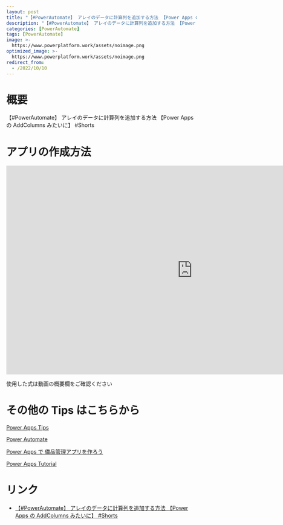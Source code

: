 ```yaml
---
layout: post
title: "【#PowerAutomate】 アレイのデータに計算列を追加する方法 【Power Apps の AddColumns みたいに】 #Shorts"
description: "【#PowerAutomate】 アレイのデータに計算列を追加する方法 【Power Apps の AddColumns みたいに】 #Shortsを動画で分かりやすく解説"
categories: [PowerAutomate]
tags: [PowerAutomate]
image: >-
  https://www.powerplatform.work/assets/noimage.png
optimized_image: >-
  https://www.powerplatform.work/assets/noimage.png
redirect_from:
  - /2022/10/10
---
```



#  概要

【#PowerAutomate】 アレイのデータに計算列を追加する方法 【Power Apps の AddColumns みたいに】 #Shorts


# アプリの作成方法

<iframe width="983" height="553" src="https://www.youtube.com/embed/Qta6UPs6sfM" title="YouTube video player" frameborder="0" allow="accelerometer; autoplay; clipboard-write; encrypted-media; gyroscope; picture-in-picture" allowfullscreen></iframe>


使用した式は動画の概要欄をご確認ください


# その他の Tips はこちらから

[Power Apps Tips](https://www.youtube.com/watch?v=VrAQf3JQ7yM&list=PLVhFi1fb3DqakSLVMn22DDcySXh9jtzi- )


[Power Automate](https://www.youtube.com/watch?v=-YnJYT0ASEM&list=PLVhFi1fb3Dqbzic6GieqnLFgD3aTj-eHA)


[Power Apps で 備品管理アプリを作ろう](https://www.youtube.com/playlist?list=PLVhFi1fb3DqZM3HKb8Hea6XEL96990Fyn)


[Power Apps Tutorial](https://www.youtube.com/playlist?list=PLVhFi1fb3DqalxpL974VvAJvV4iWoSbe_)


# リンク


- [【#PowerAutomate】 アレイのデータに計算列を追加する方法 【Power Apps の AddColumns みたいに】 #Shorts](https://www.youtube.com/watch?v=Qta6UPs6sfM)

